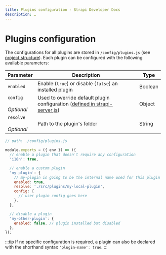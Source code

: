 ```yaml
---
title: Plugins configuration - Strapi Developer Docs
description: …
---
```


<!-- TODO: update SEO -->

# Plugins configuration

The configurations for all plugins are stored in `/config/plugins.js` (see [project structure](/developer-docs/latest/setup-deployment-guides/file-structure.md)). Each plugin can be configured with the following available parameters:

| Parameter                   | Description                                                                                                                                                            | Type    |
| --------------------------- | ---------------------------------------------------------------------------------------------------------------------------------------------------------------------- | ------- |
| `enabled`                   | Enable (`true`) or disable (`false`) an installed plugin                                                                                                               | Boolean |
| `config`<br><br>_Optional_  | Used to override default plugin configuration ([defined in strapi-server.js](/developer-docs/latest/developer-resources/plugin-api-reference/server.md#configuration)) | Object  |
| `resolve`<br><br>_Optional_ | Path to the plugin's folder                                                                                                                                            | String  |

```js
// path: ./config/plugins.js

module.exports = ({ env }) => ({
  // enable a plugin that doesn't require any configuration
  'i18n': true,

  // enable a custom plugin
  'my-plugin': {
    // my-plugin is going to be the internal name used for this plugin
    enabled: true,
    resolve: './src/plugins/my-local-plugin',
    config: {
      // user plugin config goes here
    },
  },

  // disable a plugin
  'my-other-plugin': {
    enabled: false, // plugin installed but disabled
  },
});
```

:::tip
If no specific configuration is required, a plugin can also be declared with the shorthand syntax `'plugin-name': true`.
:::
